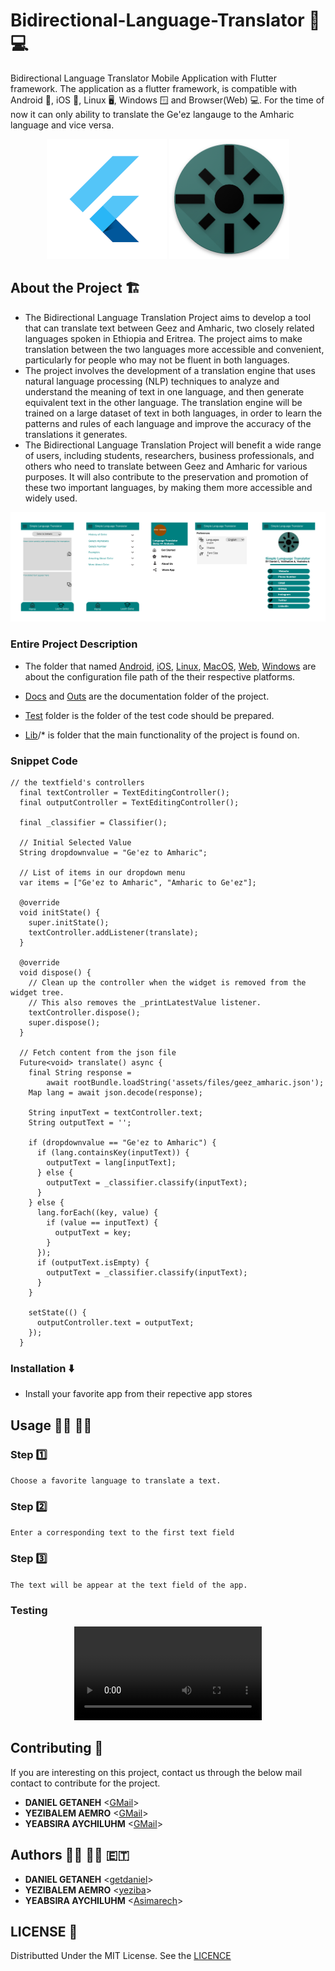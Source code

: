 # Bidirectional-Language-Translator :repeat: :computer:
Bidirectional Language Translator Mobile Application with Flutter framework. The application as a flutter framework, is compatible with Android :iphone:, iOS :iphone:, Linux :desktop_computer:, Windows :window: and Browser(Web) :computer:. For the time of now it can only ability to translate the Ge'ez langauge to the Amharic language and vice versa.

<p align="center">
  <img src="https://github.com/getdaniel/bidirectional_language_translator/blob/main/assets/images/readme/flutter.png" alt="Flutter Icon">
  <img src="https://github.com/getdaniel/bidirectional_language_translator/blob/main/assets/images/readme/icon.png" alt="The project's Icon">
</p>

## About the Project :building_construction:
- The Bidirectional Language Translation Project aims to develop a tool that can translate text between Geez and Amharic, two closely related languages spoken in Ethiopia and Eritrea. The project aims to make translation between the two languages more accessible and convenient, particularly for people who may not be fluent in both languages.
- The project involves the development of a translation engine that uses natural language processing (NLP) techniques to analyze and understand the meaning of text in one language, and then generate equivalent text in the other language. The translation engine will be trained on a large dataset of text in both languages, in order to learn the patterns and rules of each language and improve the accuracy of the translations it generates.
- The Bidirectional Language Translation Project will benefit a wide range of users, including students, researchers, business professionals, and others who need to translate between Geez and Amharic for various purposes. It will also contribute to the preservation and promotion of these two important languages, by making them more accessible and widely used.

<p align="center">
  <img src="https://github.com/getdaniel/bidirectional_language_translator/blob/main/assets/images/readme/Diagram - UI.png" alt="The projects interface">
</p>

### Entire Project Description
- The folder that named [Android](https://github.com/getdaniel/bidirectional_language_translator/tree/main/android), [iOS](https://github.com/getdaniel/bidirectional_language_translator/tree/main/ios), [Linux](https://github.com/getdaniel/bidirectional_language_translator/tree/main/linux), [MacOS](https://github.com/getdaniel/bidirectional_language_translator/tree/main/macos), [Web](https://github.com/getdaniel/bidirectional_language_translator/tree/main/web), [Windows](https://github.com/getdaniel/bidirectional_language_translator/tree/main/windows) are about the configuration file path of the their respective platforms.

- [Docs](https://github.com/getdaniel/bidirectional_language_translator/tree/main/docs) and [Outs](https://github.com/getdaniel/bidirectional_language_translator/tree/main/out/docs) are the documentation folder of the project.

- [Test](https://github.com/getdaniel/bidirectional_language_translator/tree/main/test) folder is the folder of the test code should be prepared.

- [Lib](https://github.com/getdaniel/bidirectional_language_translator/tree/main/lib)/* is folder that the main functionality of the project is found on.

### Snippet Code
```
// the textfield's controllers
  final textController = TextEditingController();
  final outputController = TextEditingController();

  final _classifier = Classifier();

  // Initial Selected Value
  String dropdownvalue = "Ge'ez to Amharic";

  // List of items in our dropdown menu
  var items = ["Ge'ez to Amharic", "Amharic to Ge'ez"];

  @override
  void initState() {
    super.initState();
    textController.addListener(translate);
  }

  @override
  void dispose() {
    // Clean up the controller when the widget is removed from the widget tree.
    // This also removes the _printLatestValue listener.
    textController.dispose();
    super.dispose();
  }

  // Fetch content from the json file
  Future<void> translate() async {
    final String response =
        await rootBundle.loadString('assets/files/geez_amharic.json');
    Map lang = await json.decode(response);

    String inputText = textController.text;
    String outputText = '';

    if (dropdownvalue == "Ge'ez to Amharic") {
      if (lang.containsKey(inputText)) {
        outputText = lang[inputText];
      } else {
        outputText = _classifier.classify(inputText);
      }
    } else {
      lang.forEach((key, value) {
        if (value == inputText) {
          outputText = key;
        }
      });
      if (outputText.isEmpty) {
        outputText = _classifier.classify(inputText);
      }
    }

    setState(() {
      outputController.text = outputText;
    });
  }
```

### Installation :arrow_down:
- Install your favorite app from their repective app stores

## Usage :running_man: :running_woman:
### Step :one:
`Choose a favorite language to translate a text.`

### Step :two:
`Enter a corresponding text to the first text field`

### Step :three:
`The text will be appear at the text field of the app.`

### Testing
<p align="center">
  <video src="https://github.com/getdaniel/bidirectional_language_translator/blob/main/assets/images/readme/test_1.mp4" alt="Tested output"><video>
</p>

## Contributing :handshake:
If you are interesting on this project, contact us through the below mail contact to contribute for the project.
* **DANIEL GETANEH** <[GMail](mailto:danielgetaneh2011@gmail.com)>
* **YEZIBALEM AEMRO** <[GMail](mailto:yezbaemiro@gmail.com)>
* **YEABSIRA AYCHILUHM** <[GMail](mailto:yeabsiraaychiluhim@gmail.com)>

## Authors :man_technologist: :woman_technologist: :ethiopia:
 * **DANIEL GETANEH** <[getdaniel](https://www.github.com/getdaniel)> 
 * **YEZIBALEM AEMRO** <[yeziba](https://www.github.com/yeziba)> 
 * **YEABSIRA AYCHILUHM** <[Asimarech](https://www.github.com/Asimarech)> 

## LICENSE :1st_place_medal:
Distributted Under the MIT License. See the [LICENCE](https://github.com/getdaniel/simple_language_translator/blob/main/LICENSE)
